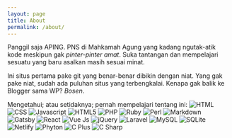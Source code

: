 ```yaml
---
layout: page
title: About
permalink: /about/
---
```


Panggil saja APING. PNS di Mahkamah Agung yang kadang ngutak-atik kode meskipun gak *pinter-pinter amat*. Suka tantangan dan mempelajari sesuatu yang baru asalkan masih sesuai minat.

Ini situs pertama pake git yang benar-benar dibikin dengan niat. Yang gak pake niat, sudah ada puluhan situs yang terbengkalai. Kenapa gak balik ke Blogger sama WP? *Bosen*.

Mengetahui; atau setidaknya; pernah mempelajari tentang ini:
![HTML](//img.shields.io/badge/HTML-239120?style=for-the-badge&logo=html5&logoColor=white) ![CSS](//img.shields.io/badge/CSS-239120?&style=for-the-badge&logo=css3&logoColor=white)
![Javascript](//img.shields.io/badge/JavaScript-F7DF1E?style=for-the-badge&logo=javascript&logoColor=black)
![HTML5](//img.shields.io/badge/HTML5-E34F26?style=for-the-badge&logo=html5&logoColor=white)
![PHP](//img.shields.io/badge/PHP-777BB4?style=for-the-badge&logo=php&logoColor=white)
![Ruby](//img.shields.io/badge/Ruby-CC342D?style=for-the-badge&logo=ruby&logoColor=white)
![Perl](//img.shields.io/badge/Perl-39457E?style=for-the-badge&logo=perl&logoColor=white)
![Markdown](//img.shields.io/badge/Markdown-000000?style=for-the-badge&logo=markdown&logoColor=white)
![Gatsby](//img.shields.io/badge/Gatsby-663399?style=for-the-badge&logo=gatsby&logoColor=white)
![React](//img.shields.io/badge/React-20232A?style=for-the-badge&logo=react&logoColor=61DAFB)
![Vue Js](//img.shields.io/badge/Vue.js-35495E?style=for-the-badge&logo=vue.js&logoColor=4FC08D)
![jQuery](//img.shields.io/badge/jQuery-0769AD?style=for-the-badge&logo=jquery&logoColor=white)
![Laravel](//img.shields.io/badge/Laravel-FF2D20?style=for-the-badge&logo=laravel&logoColor=white)
![MySQL](//img.shields.io/badge/MySQL-00000F?style=for-the-badge&logo=mysql&logoColor=white)
![SQLite](//img.shields.io/badge/SQLite-07405E?style=for-the-badge&logo=sqlite&logoColor=white)
![Netlify](//img.shields.io/badge/Netlify-00C7B7?style=for-the-badge&logo=netlify&logoColor=white)
![Phyton](//img.shields.io/badge/Python-14354C?style=for-the-badge&logo=python&logoColor=white)
![C Plus](//img.shields.io/badge/C%2B%2B-00599C?style=for-the-badge&logo=c%2B%2B&logoColor=white)
![C Sharp](//img.shields.io/badge/C%23-239120?style=for-the-badge&logo=c-sharp&logoColor=white)